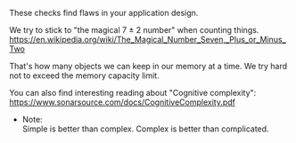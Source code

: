 These checks find flaws in your application design.

We try to stick to "the magical 7 ± 2 number" when counting things.
<https://en.wikipedia.org/wiki/The_Magical_Number_Seven,_Plus_or_Minus_Two>

That's how many objects we can keep in our memory at a time. We try hard
not to exceed the memory capacity limit.

You can also find interesting reading about "Cognitive complexity":
<https://www.sonarsource.com/docs/CognitiveComplexity.pdf>

  - Note:  
    Simple is better than complex. Complex is better than complicated.
